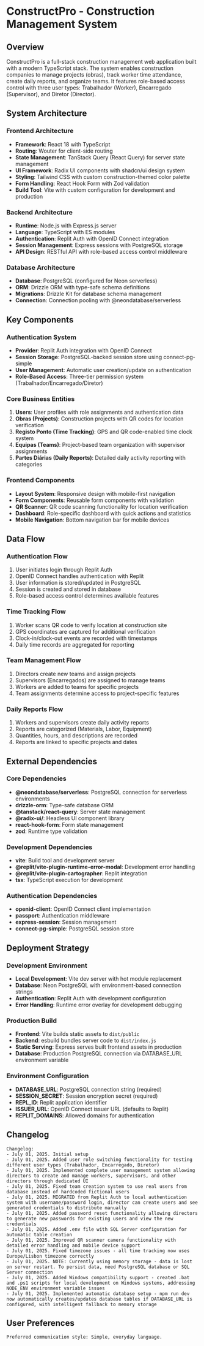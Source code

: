 # ConstructPro - Construction Management System

## Overview

ConstructPro is a full-stack construction management web application built with a modern TypeScript stack. The system enables construction companies to manage projects (obras), track worker time attendance, create daily reports, and organize teams. It features role-based access control with three user types: Trabalhador (Worker), Encarregado (Supervisor), and Diretor (Director).

## System Architecture

### Frontend Architecture
- **Framework**: React 18 with TypeScript
- **Routing**: Wouter for client-side routing
- **State Management**: TanStack Query (React Query) for server state management
- **UI Framework**: Radix UI components with shadcn/ui design system
- **Styling**: Tailwind CSS with custom construction-themed color palette
- **Form Handling**: React Hook Form with Zod validation
- **Build Tool**: Vite with custom configuration for development and production

### Backend Architecture
- **Runtime**: Node.js with Express.js server
- **Language**: TypeScript with ES modules
- **Authentication**: Replit Auth with OpenID Connect integration
- **Session Management**: Express sessions with PostgreSQL storage
- **API Design**: RESTful API with role-based access control middleware

### Database Architecture
- **Database**: PostgreSQL (configured for Neon serverless)
- **ORM**: Drizzle ORM with type-safe schema definitions
- **Migrations**: Drizzle Kit for database schema management
- **Connection**: Connection pooling with @neondatabase/serverless

## Key Components

### Authentication System
- **Provider**: Replit Auth integration with OpenID Connect
- **Session Storage**: PostgreSQL-backed session store using connect-pg-simple
- **User Management**: Automatic user creation/update on authentication
- **Role-Based Access**: Three-tier permission system (Trabalhador/Encarregado/Diretor)

### Core Business Entities
1. **Users**: User profiles with role assignments and authentication data
2. **Obras (Projects)**: Construction projects with QR codes for location verification
3. **Registo Ponto (Time Tracking)**: GPS and QR code-enabled time clock system
4. **Equipas (Teams)**: Project-based team organization with supervisor assignments
5. **Partes Diárias (Daily Reports)**: Detailed daily activity reporting with categories

### Frontend Components
- **Layout System**: Responsive design with mobile-first navigation
- **Form Components**: Reusable form components with validation
- **QR Scanner**: QR code scanning functionality for location verification
- **Dashboard**: Role-specific dashboard with quick actions and statistics
- **Mobile Navigation**: Bottom navigation bar for mobile devices

## Data Flow

### Authentication Flow
1. User initiates login through Replit Auth
2. OpenID Connect handles authentication with Replit
3. User information is stored/updated in PostgreSQL
4. Session is created and stored in database
5. Role-based access control determines available features

### Time Tracking Flow
1. Worker scans QR code to verify location at construction site
2. GPS coordinates are captured for additional verification
3. Clock-in/clock-out events are recorded with timestamps
4. Daily time records are aggregated for reporting

### Team Management Flow
1. Directors create new teams and assign projects
2. Supervisors (Encarregados) are assigned to manage teams
3. Workers are added to teams for specific projects
4. Team assignments determine access to project-specific features

### Daily Reports Flow
1. Workers and supervisors create daily activity reports
2. Reports are categorized (Materials, Labor, Equipment)
3. Quantities, hours, and descriptions are recorded
4. Reports are linked to specific projects and dates

## External Dependencies

### Core Dependencies
- **@neondatabase/serverless**: PostgreSQL connection for serverless environments
- **drizzle-orm**: Type-safe database ORM
- **@tanstack/react-query**: Server state management
- **@radix-ui/**: Headless UI component library
- **react-hook-form**: Form state management
- **zod**: Runtime type validation

### Development Dependencies
- **vite**: Build tool and development server
- **@replit/vite-plugin-runtime-error-modal**: Development error handling
- **@replit/vite-plugin-cartographer**: Replit integration
- **tsx**: TypeScript execution for development

### Authentication Dependencies
- **openid-client**: OpenID Connect client implementation
- **passport**: Authentication middleware
- **express-session**: Session management
- **connect-pg-simple**: PostgreSQL session store

## Deployment Strategy

### Development Environment
- **Local Development**: Vite dev server with hot module replacement
- **Database**: Neon PostgreSQL with environment-based connection strings
- **Authentication**: Replit Auth with development configuration
- **Error Handling**: Runtime error overlay for development debugging

### Production Build
- **Frontend**: Vite builds static assets to `dist/public`
- **Backend**: esbuild bundles server code to `dist/index.js`
- **Static Serving**: Express serves built frontend assets in production
- **Database**: Production PostgreSQL connection via DATABASE_URL environment variable

### Environment Configuration
- **DATABASE_URL**: PostgreSQL connection string (required)
- **SESSION_SECRET**: Session encryption secret (required)
- **REPL_ID**: Replit application identifier
- **ISSUER_URL**: OpenID Connect issuer URL (defaults to Replit)
- **REPLIT_DOMAINS**: Allowed domains for authentication

## Changelog

```
Changelog:
- July 01, 2025. Initial setup
- July 01, 2025. Added user role switching functionality for testing different user types (Trabalhador, Encarregado, Diretor)
- July 01, 2025. Implemented complete user management system allowing directors to create and manage workers, supervisors, and other directors through dedicated UI
- July 01, 2025. Fixed team creation system to use real users from database instead of hardcoded fictional users
- July 01, 2025. MIGRATED from Replit Auth to local authentication system with username/password login, director can create users and see generated credentials to distribute manually
- July 01, 2025. Added password reset functionality allowing directors to generate new passwords for existing users and view the new credentials
- July 01, 2025. Added .env file with SQL Server configuration for automatic table creation
- July 01, 2025. Improved QR scanner camera functionality with detailed error handling and mobile device support
- July 01, 2025. Fixed timezone issues - all time tracking now uses Europe/Lisbon timezone correctly
- July 01, 2025. NOTE: Currently using memory storage - data is lost on server restart. To persist data, need PostgreSQL database or SQL Server connection
- July 01, 2025. Added Windows compatibility support - created .bat and .ps1 scripts for local development on Windows systems, addressing NODE_ENV environment variable issues
- July 01, 2025. Implemented automatic database setup - npm run dev now automatically creates/updates database tables if DATABASE_URL is configured, with intelligent fallback to memory storage
```

## User Preferences

```
Preferred communication style: Simple, everyday language.
```
